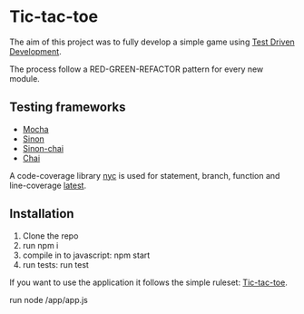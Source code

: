 # Tic-tac-toe

The aim of this project was to fully develop a simple game using [Test Driven Development](https://en.wikipedia.org/wiki/Test-driven_development).

The process follow a RED-GREEN-REFACTOR pattern for every new module.

## Testing frameworks
* [Mocha](https://www.npmjs.com/package/mocha)
* [Sinon](https://www.npmjs.com/package/sinon)
* [Sinon-chai](https://www.npmjs.com/package/sinon-chai)
* [Chai](https://www.npmjs.com/package/chai)

A code-coverage library [nyc](https://www.npmjs.com/package/nyc/v/5.1.0) is used for statement, branch, function and line-coverage [latest](https://raw.githubusercontent.com/JohanSoederlund/Tic-tac-toe/master/documents/Coverage%202018-11-29%2015-34-18.png).

## Installation
1. Clone the repo
2. run npm i
3. compile in to javascript: npm start
4. run tests: run test

If you want to use the application it follows the simple ruleset: [Tic-tac-toe](https://en.wikipedia.org/wiki/Tic-tac-toe).

run node /app/app.js